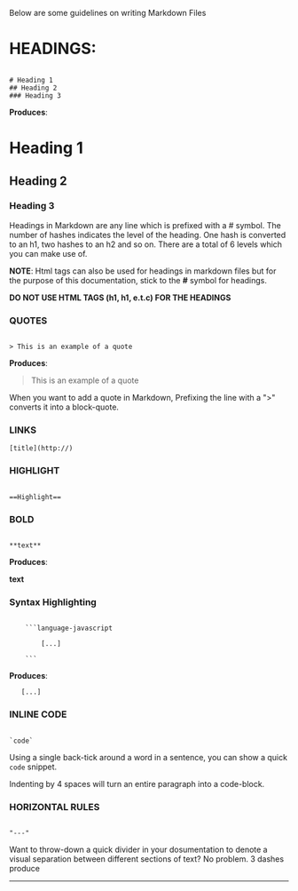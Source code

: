 Below are some guidelines on writing Markdown Files

# HEADINGS:

```

# Heading 1
## Heading 2
### Heading 3

```

**Produces**:

# Heading 1
## Heading 2
### Heading 3

Headings in Markdown are any line which is prefixed with a # symbol. The number of hashes indicates the level of the heading. One hash is converted to an h1, two hashes to an h2 and so on. There are a total of 6 levels which you can make use of.

**NOTE**: Html tags can also be used for headings in markdown files but for the purpose of this documentation, stick to the **#** symbol for headings. 

**DO NOT USE HTML TAGS (h1, h1, e.t.c) FOR THE HEADINGS**

### QUOTES

```

> This is an example of a quote

```

**Produces**:

> This is an example of a quote

When you want to add a quote in Markdown, Prefixing the line with a ">" converts it into a block-quote.

### LINKS

```
[title](http://)

```

### HIGHLIGHT

```

==Highlight==

```
### BOLD 

```

**text**

```

**Produces**:

**text**

### Syntax Highlighting

```

    ```language-javascript

        [...]

    ```

```

**Produces**:

```language-javascript
   [...]
```

### INLINE CODE

```

`code`

```

Using a single back-tick around a word in a sentence, you can show a quick `code` snippet.

Indenting by 4 spaces will turn an entire paragraph into a code-block.

### HORIZONTAL RULES

```

"---"

```
Want to throw-down a quick divider in your dosumentation to denote a visual separation between different sections of text? No problem. 3 dashes produce

---

